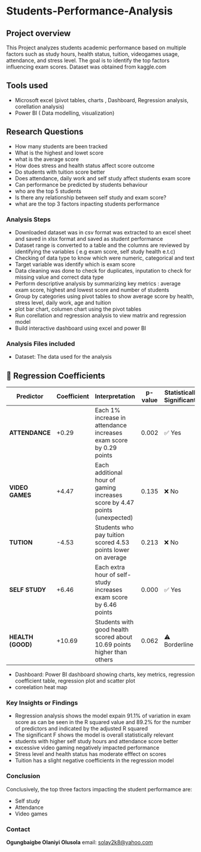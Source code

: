 # Students-Performance-Analysis
## Project overview
This Project analyzes students academic performance based on multiple factors such as study hours, health status, tuition, videogames usage, attendance, and stress level. The goal is to identify the top factors influencing exam scores. Dataset was obtained from kaggle.com 
## Tools used
- Microsoft excel (pivot tables, charts , Dashboard, Regression analysis, corellation analysis)
- Power BI ( Data modelling, visualization)
## Research Questions
- How many students are been tracked
- What is the highest and lowet score
- what is the average score
- How does stress and health status affect score outcome
- Do students with tuition score better
- Does attendance, daily work and self study affect students exam score
- Can performance be predicted by students behaviour
- who are the top 5 students
- Is there any relationship between self study and exam score?
- what are the top 3 factors inpacting students performance
### Analysis Steps
- Downloaded dataset was in csv format was extracted to an excel sheet and saved in xlsx format and saved as student performance
- Dataset range is converted to a table and the columns are reviewed by identifying the variables ( e.g exam score, self study health e.t.c)
- Checking of data type to know which were numeric, categorical and text
- Target variable was identify which is exam score
- Data cleaning was done to check for duplicates, inputation to check for missing value and correct data type
- Perform descriptive analysis by summarizing key metrics : average exam score, highest and lowest score and number of students
- Group by categories using pivot tables to show average score by health, stress level, daily work, age and tuition
- plot bar chart, columen chart using the pivot tables
- Run corellation and regression analysis to view matrix and regression model
- Build interactive dashboard using excel and power BI
### Analysis Files included
- Dataset: The data used for the analysis
## 🔢 Regression Coefficients
| Predictor        | Coefficient | Interpretation                                                                 | p-value | Statistically Significant? |
|------------------|-------------|----------------------------------------------------------------------------------|---------|-----------------------------|
| **ATTENDANCE**   | +0.29       | Each 1% increase in attendance increases exam score by 0.29 points              | 0.002   | ✅ Yes                      |
| **VIDEO GAMES**  | +4.47       | Each additional hour of gaming increases score by 4.47 points (unexpected)      | 0.135   | ❌ No                       |
| **TUTION**       | -4.53       | Students who pay tuition scored 4.53 points lower on average                    | 0.213   | ❌ No                       |
| **SELF STUDY**   | +6.46       | Each extra hour of self-study increases exam score by 6.46 points               | 0.000   | ✅ Yes                      |
| **HEALTH (GOOD)**| +10.69      | Students with good health scored about 10.69 points higher than others          | 0.062   | ⚠️ Borderline               |

- Dashboard: Power BI dashboard showing charts, key metrics, regression coefficient table, regression plot and scatter plot
- coreelation heat map
### Key Insights or Findings
- Regression analysis shows the model expain 91.1% of variation in exam score as can be seen in the R squared value and 89.2% for the number of predictors and indicated by the adjusted R squared
- The significant F shows the model is overall statistically relevant
- students with higher self study hours and attendance score better
- excessive video gaming negatively impacted performance
- Stress level and health status has moderate efffect on scores
- Tuition has a slight negative coefficients in the regression model
### Conclusion
Conclusively, the top three factors impacting the student performamce are:
- Self study
- Attendance
- Video games
### Contact
**Ogungbaigbe Olaniyi Olusola**
email: solay2k8@yahoo.com
